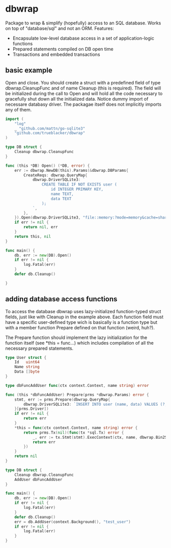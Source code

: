 # dbwrap

Package to wrap & simplify (hopefully) access to an SQL database. Works on top of "database/sql" and not an ORM.
Features:

* Encapsulate low-level database access in a set of application-logic functions
* Prepared statements compiled on DB open time
* Transactions and embedded transactions

## basic example

Open and close. You should create a struct with a predefined field of type dbwrap.CleanupFunc and of name Cleanup (this is required). The field will be initialized during the call to Open and will hold all the code necessary to gracefully shut down all the initialized data. Notice dummy import of necessare databasy driver. The packagae itself does not implicitly imports any of them.

```go
import (
	"log"
	_ "github.com/mattn/go-sqlite3"
	"github.com/trueblacker/dbwrap"
)

type DB struct {
	Cleanup dbwrap.CleanupFunc
}

func (this *DB) Open() (*DB, error) {
	err := dbwrap.NewDB(this).Params(&dbwrap.DBParams{
		CreateReqs: dbwrap.QueryMap{
			dbwrap.DriverSQLite3: `
				CREATE TABLE IF NOT EXISTS user (
					id INTEGER PRIMARY KEY,
					name TEXT,
					data TEXT
				);
			`,
		},
	}).Open(dbwrap.DriverSQLite3, "file::memory:?mode=memory&cache=shared")
	if err != nil {
		return nil, err
	}
	return this, nil
}

func main() {
	db, err := new(DB).Open()
	if err != nil {
		log.Fatal(err)
	}
	defer db.Cleanup()

}
```

## adding database access functions

To access the database dbwrap uses lazy-initialized function-typed struct fields, just like with Cleanup in the example above.
Each function field must have a specific user-defined type wich is basically is a function type but with a member function Prepare defined on that function (weird, huh?).

The Prepare function should implement the lazy initialization for the function itself (see *this = func...) which includes compilation of all the necessary prepared statements.

```go
type User struct {
	Id   uint64
	Name string
	Data []byte
}

type dbFuncAddUser func(ctx context.Context, name string) error

func (this *dbFuncAddUser) Prepare(prms *dbwrap.Params) error {
	stmt, err := prms.Prepare(dbwrap.QueryMap{
		dbwrap.DriverSQLite3: `INSERT INTO user (name, data) VALUES (?, ?)`,
	}[prms.Driver])
	if err != nil {
		return err
	}
	*this = func(ctx context.Context, name string) error {
		return prms.Tx(nil)(func(tx *sql.Tx) error {
			_, err := tx.Stmt(stmt).ExecContext(ctx, name, dbwrap.Bin2Str([]byte("test")))
			return err
		})
	}
	return nil
}

type DB struct {
	Cleanup dbwrap.CleanupFunc
	AddUser dbFuncAddUser
}

func main() {
	db, err := new(DB).Open()
	if err != nil {
		log.Fatal(err)
	}
	defer db.Cleanup()
	err = db.AddUser(context.Background(), "test_user")
	if err != nil {
		log.Fatal(err)
	}
}
```
